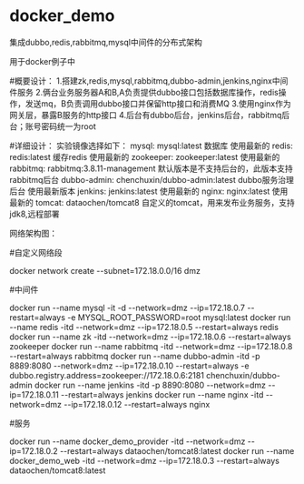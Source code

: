 # docker_demo
集成dubbo,redis,rabbitmq,mysql中间件的分布式架构

用于docker例子中

#概要设计：
1.搭建zk,redis,mysql,rabbitmq,dubbo-admin,jenkins,nginx中间件服务
2.俩台业务服务器A和B,A负责提供dubbo接口包括数据库操作，redis操作，发送mq，B负责调用dubbo接口并保留http接口和消费MQ
3.使用nginx作为网关层，暴露B服务的http接口
4.后台有dubbo后台，jenkins后台，rabbitmq后台；账号密码统一为root

#详细设计：
实验镜像选择如下：
mysql: mysql:latest 数据库 使用最新的
redis: redis:latest 缓存redis 使用最新的
zookeeper: zookeeper:latest 使用最新的
rabbitmq: rabbitmq:3.8.11-management  默认版本是不支持后台的，此版本支持rabbitmq后台
dubbo-admin: chenchuxin/dubbo-admin:latest dubbo服务治理后台 使用最新版本
jenkins: jenkins:latest 使用最新的
nginx: nginx:latest 使用最新的
tomcat: dataochen/tomcat8 自定义的tomcat，用来发布业务服务，支持jdk8,远程部署

网络架构图：



#自定义网络段

docker network create --subnet=172.18.0.0/16 dmz

#中间件

docker run --name mysql -it -d --network=dmz --ip=172.18.0.7 --restart=always -e MYSQL_ROOT_PASSWORD=root mysql:latest
docker run --name redis -itd --network=dmz --ip=172.18.0.5 --restart=always redis
docker run --name zk -itd --network=dmz --ip=172.18.0.6 --restart=always zookeeper
docker run --name rabbitmq -itd --network=dmz --ip=172.18.0.8 --restart=always rabbitmq
docker run --name dubbo-admin -itd -p 8889:8080 --network=dmz --ip=172.18.0.10 --restart=always  -e dubbo.registry.address=zookeeper://172.18.0.6:2181  chenchuxin/dubbo-admin
docker run --name jenkins -itd -p 8890:8080 --network=dmz --ip=172.18.0.11 --restart=always jenkins
docker run --name nginx -itd --network=dmz --ip=172.18.0.12 --restart=always nginx

#服务

docker run --name docker_demo_provider -itd --network=dmz --ip=172.18.0.2 --restart=always dataochen/tomcat8:latest
docker run --name docker_demo_web -itd --network=dmz --ip=172.18.0.3 --restart=always dataochen/tomcat8:latest
